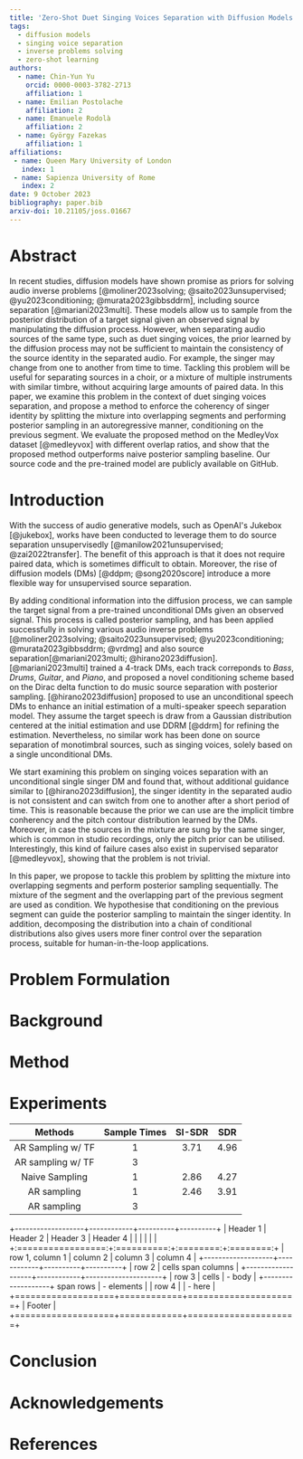 ```yaml
---
title: 'Zero-Shot Duet Singing Voices Separation with Diffusion Models'
tags:
  - diffusion models
  - singing voice separation
  - inverse problems solving
  - zero-shot learning
authors:
  - name: Chin-Yun Yu
    orcid: 0000-0003-3782-2713
    affiliation: 1
  - name: Emilian Postolache
    affiliation: 2
  - name: Emanuele Rodolà
    affiliation: 2
  - name: György Fazekas
    affiliation: 1
affiliations:
 - name: Queen Mary University of London
   index: 1
 - name: Sapienza University of Rome
   index: 2
date: 9 October 2023
bibliography: paper.bib
arxiv-doi: 10.21105/joss.01667
---
```


# Abstract

In recent studies, diffusion models have shown promise as priors for solving audio inverse problems [@moliner2023solving; @saito2023unsupervised; @yu2023conditioning; @murata2023gibbsddrm], including source separation [@mariani2023multi]. 
These models allow us to sample from the posterior distribution of a target signal given an observed signal by manipulating the diffusion process.
However, when separating audio sources of the same type, such as duet singing voices, the prior learned by the diffusion process may not be sufficient to maintain the consistency of the source identity in the separated audio.
For example, the singer may change from one to another from time to time.
Tackling this problem will be useful for separating sources in a choir, or a mixture of multiple instruments with similar timbre, without acquiring large amounts of paired data.
In this paper, we examine this problem in the context of duet singing voices separation, and propose a method to enforce the coherency of singer identity by splitting the mixture into overlapping segments and performing posterior sampling in an autoregressive manner, conditioning on the previous segment.
We evaluate the proposed method on the MedleyVox dataset [@medleyvox] with different overlap ratios, and show that the proposed method outperforms naive posterior sampling baseline.
Our source code and the pre-trained model are publicly available on GitHub.


# Introduction

With the success of audio generative models, such as OpenAI's Jukebox [@jukebox], works have been conducted to leverage them to do source separation unsupervisedly [@manilow2021unsupervised; @zai2022transfer]. The benefit of this approach is that it does not require paired data, which is sometimes difficult to obtain. Moreover, the rise of diffusion models (DMs) [@ddpm; @song2020score] introduce a more flexible way for unsupervised source separation. 

By adding conditional information into the diffusion process, we can sample the target signal from a pre-trained unconditional DMs given an observed signal. This process is called posterior sampling, and has been applied successfully in solving various audio inverse problems [@moliner2023solving; @saito2023unsupervised; @yu2023conditioning; @murata2023gibbsddrm; @vrdmg] and also source separation[@mariani2023multi; @hirano2023diffusion]. [@mariani2023multi] trained a 4-track DMs, each track correponds to $Bass$, $Drums$, $Guitar$, and $Piano$, and proposed a novel conditioning scheme based on the Dirac delta function to do  music source separation with posterior sampling. [@hirano2023diffusion] proposed to use an unconditional speech DMs to enhance an initial estimation of a multi-speaker speech separation model. They assume the target speech is draw from a Gaussian distribution centered at the initial estimation and use DDRM [@ddrm] for refining the estimation. Nevertheless, no similar work has been done on source separation of monotimbral sources, such as singing voices, solely based on a single unconditional DMs.

We start examining this problem on singing voices separation with an unconditional single singer DM and found that, without additional guidance similar to [@hirano2023diffusion], the singer identity in the separated audio is not consistent and can switch from one to another after a short period of time. This is reasonable because the prior we can use are the implicit timbre conherency and the pitch contour distribution learned by the DMs. Moreover, in case the sources in the mixture are sung by the same singer, which is common in studio recordings, only the pitch prior can be utilised. Interestingly, this kind of failure cases also exist in supervised separator [@medleyvox], showing that the problem is not trivial.

In this paper, we propose to tackle this problem by splitting the mixture into overlapping segments and perform posterior sampling sequentially. The mixture of the segment and the overlapping part of the previous segment are used as condition. We hypothesise that conditioning on the previous segment can guide the posterior sampling to maintain the singer identity. In addition, decomposing the distribution into a chain of conditional distributions also gives users more finer control over the separation process, suitable for human-in-the-loop applications. 

# Problem Formulation

# Background

# Method

# Experiments

| Methods           | Sample Times | SI-SDR | SDR    |
|:------:           |:------------:|:------:|:------:|
| AR Sampling w/ TF | 1            | 3.71   | 4.96   |
| AR sampling w/ TF | 3            |
| Naive Sampling    | 1            | 2.86   | 4.27   |
| AR sampling       | 1            | 2.46   | 3.91   |
| AR sampling       | 3            |





+-------------------+------------+----------+----------+
| Header 1          | Header 2   | Header 3 | Header 4 |
|                   |            |          |          |
+:=================:+:==========:+:========:+:========:+
| row 1, column 1   | column 2   | column 3 | column 4 |
+-------------------+------------+----------+----------+
| row 2             | cells span columns               |
+-------------------+------------+---------------------+
| row 3             | cells      | - body              |
+-------------------+ span rows  | - elements          |
| row 4             |            | - here              |
+===================+============+=====================+
| Footer                                               |
+===================+============+=====================+

# Conclusion

# Acknowledgements

# References